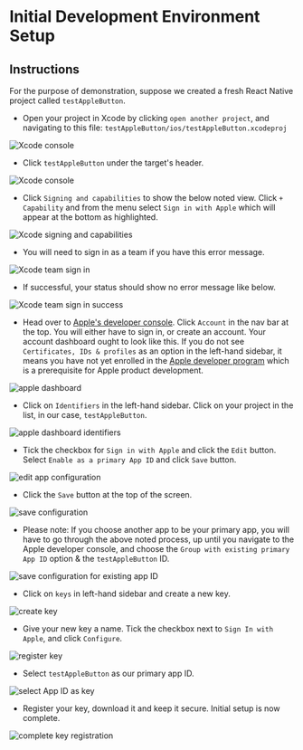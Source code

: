 # Initial Development Environment Setup

## Instructions

For the purpose of demonstration, suppose we created a fresh React Native project called `testAppleButton`.

- Open your project in Xcode by clicking `open another project`, and navigating to this file: `testAppleButton/ios/testAppleButton.xcodeproj`

![Xcode console](images/xcode-dashboard.png)

- Click `testAppleButton` under the target's header.

![Xcode console](images/xcode-project-1.png)

- Click `Signing and capabilities` to show the below noted view. Click `+ Capability` and from the menu select `Sign in with Apple` which will appear at the bottom as highlighted.

![Xcode signing and capabilities](images/xcode-signin-capabilities.png)

- You will need to sign in as a team if you have this error message.

![Xcode team sign in](images/xcode-signin-team.png)

- If successful, your status should show no error message like below.

![Xcode team sign in success](images/xcode-signin-team-success.png)

- Head over to [Apple's developer console](https://developer.apple.com/). Click `Account` in the nav bar at the top. You will either have to sign in, or create an account. Your account dashboard ought to look like this. If you do not see `Certificates, IDs & profiles` as an option in the left-hand sidebar, it means you have not yet enrolled in the [Apple developer program](https://developer.apple.com/programs/) which is a prerequisite for Apple product development.

![apple dashboard](images/apple-developer-console.png)

- Click on `Identifiers` in the left-hand sidebar. Click on your project in the list, in our case, `testAppleButton`.

![apple dashboard identifiers](images/identifiers.png)

- Tick the checkbox for `Sign in with Apple` and click the `Edit` button. Select `Enable as a primary App ID` and click `Save` button.

![edit app configuration](images/enable-sign-in.png)

- Click the `Save` button at the top of the screen.

![save configuration](images/save-button.png)

- Please note: If you choose another app to be your primary app, you will have to go through the above noted process, up until you navigate to the Apple developer console, and choose the `Group with existing primary App ID` option & the `testAppleButton` ID.

![save configuration for existing app ID](images/group-with-existing-id.png)

- Click on `keys` in left-hand sidebar and create a new key.

![create key](images/create-key.png)

- Give your new key a name. Tick the checkbox next to `Sign In with Apple`, and click `Configure`.

![register key](images/register-key.png)

- Select `testAppleButton` as our primary app ID.

![select App ID as key](images/select-app-key.png)

- Register your key, download it and keep it secure. Initial setup is now complete.

![complete key registration](images/complete-registration.png)
